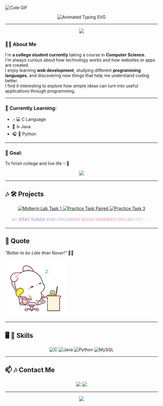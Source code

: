 <img src="dare-aggie-dare-aggie-bunny.gif" alt="Cute GIF" width="500"/>

<p align="center">
  <img src="https://readme-typing-svg.herokuapp.com?font=Fira+Code&size=36&pause=1000&color=F2C6A0&center=true&vCenter=true&width=700&lines=;Hello+There;I'm+Sean+Raiver+Eusebio;welcome+to+my+GitHub+account+🎹🎶" alt="Animated Typing SVG" />
</p>

---

<p align="center">
  <img src="https://capsule-render.vercel.app/api?type=waving&color=0:ffacb7,50:ffad8f,100:ffd1a4&height=120&section=header&text=Welcome+to+my+Music+Code+Vibes&fontColor=ffffff&fontSize=30"/>
</p>

### 👨‍🎓 About Me  
I'm **a college student currently** taking a course in **Computer Science**.  
I'm always curious about how technology works and how websites or apps are created.  
I enjoy learning **web development**, studying different **programming languages**, and discovering new things that help me understand coding better.  
I find it interesting to explore how simple ideas can turn into useful applications through programming.  

---

### 🎹 **Currently Learning:**  
- 🎶 💻 C Language  
- 🎼 ☕ Java  
- 🎧 🐍 Python    

---

### 🎯 **Goal:**  
To finish college and live life ✨🎹  

<p align="center">
  <img src="https://capsule-render.vercel.app/api?type=waving&color=0:ffd1a4,50:ffad8f,100:ffacb7&height=120&section=footer"/>
</p>

---

## 🎶 🛠️ Projects

<p align="center">
  <a href="https://drive.google.com/file/d/1_tORRD93-NPoEA6qt4BsR90ayIdxWO09/view?usp=drivesdk" target="_blank">
    <img src="https://img.shields.io/badge/Midterm%20Lab%20Task%201-Python%20Fundamentals-ffc7d7?style=for-the-badge&logo=python&logoColor=white&labelColor=fe9fc8" alt="Midterm Lab Task 1">
  </a>
  <a href="https://drive.google.com/file/d/1Dn9zNf4SnXtLWSbj8oYWTRKtBniwph55/view?usp=drivesdk" target="_blank">
    <img src="https://img.shields.io/badge/Midterm%20Lab%20Task%202-Creating%20Functions-ff9e9b?style=for-the-badge&logo=java&logoColor=white&labelColor=fcf1cc" alt="Practice Task Paired">
  </a>
  <a href="https://drive.google.com/file/d/1y5EEOhCzesdBau7S5MKrnH7M2x_18KGk/view?usp=drivesdk" target="_blank">
    <img src="https://img.shields.io/badge/Midterm%20Lab%20Task%203-Shopping%20Cart-e5cae5?style=for-the-badge&logo=shopping-cart&logoColor=white&labelColor=d1c0ff" alt="Practice Task 3">
  </a>
</p>

<h4 align="center">
  <span style="background: linear-gradient(90deg, #a18cd1, #d5c0e3, #f7a7c9, #c5e1f0);
               -webkit-background-clip: text;
               -webkit-text-fill-color: transparent;
               font-family: 'Poppins', sans-serif;
               font-weight: 600;">
    🎶🌟 STAY TUNED FOR UPCOMING MUSIC-INSPIRED PROJECTS!! 🌟🎹
  </span>
</h4>

---

## 💬 Quote  
*"Better to be Late than Never!"* 💖🎶  

<p align= "left">
  <img src="https://github.com/joa-an/joa-an/blob/928f6feb51c6865963edbf873b7b83a437825e0b/dare-aggie-dare-aggie-bunny%20(1).gif" width="200" />
</p>

---

## 🖥️ 🎵 Skills
<p align="center">
  <img src="https://img.shields.io/badge/C-00599C?style=for-the-badge&logo=c&logoColor=white" alt="C">
  <img src="https://img.shields.io/badge/Java-ED8B00?style=for-the-badge&logo=java&logoColor=white" alt="Java">
  <img src="https://img.shields.io/badge/Python-3776AB?style=for-the-badge&logo=python&logoColor=white" alt="Python">
  <img src="https://img.shields.io/badge/MySQL-4479A1?style=for-the-badge&logo=mysql&logoColor=white" alt="MySQL">
</p>

---

## 📫 🎶 Contact Me  
<p align="center">
  <a href="mailto:eu.Seanraiver28@gmail.com"><img src="https://img.shields.io/badge/Email-eu.Seanraiver28@gmail.com-cyan?style=for-the-badge&logo=gmail&logoColor=white"></a>
  <a href="https://www.facebook.com/share/1K175Y3wro/?mibextid=wwXIfr" target="_blank"><img src="https://img.shields.io/badge/Facebook-Sean+Raiver+Eusebio-blue?style=for-the-badge&logo=facebook&logoColor=white"></a>
</p>

---

<p align="center">
  <img src="https://capsule-render.vercel.app/api?type=waving&color=0:ff9b8f,50:ff7c6f,100:ff9e7f&height=120&section=header&text=Piano+Vibes+In+Code&fontColor=ffffff&fontSize=30"/>
</p>
